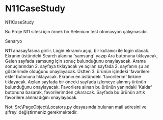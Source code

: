 # N11CaseStudy
N11CaseStudy

Bu Proje N11 sitesi için örnek bir Selenium test otomasyon çalışmasıdır.

Senaryo

N11 anasayfasına girilir.
Login ekranını açıp, bir kullanıcı ile login olacak.
Ekranın üstündeki Search alanına 'samsung' yazıp Ara butonuna tıklayacak.
Gelen sayfada samsung için sonuç bulunduğunu onaylayacak.
Arama sonuçlarından 2. sayfaya tıklayacak ve açılan sayfada 2. sayfanın şu an gösterimde olduğunu onaylayacak.
Üstten 3. ürünün içindeki 'favorilere ekle' butonuna tıklayacak.
Ekranın en üstündeki 'favorilerim' linkine tıklayacak.
Açılan sayfada bir önceki sayfada izlemeye alınmış ürünün bulunduğunu onaylayacak.
Favorilere alınan bu ürünün yanındaki 'Kaldır' butonuna basarak, favorilerimden çıkaracak.
Sayfada bu ürünün artık favorilere alınmadığını onaylayacak.

Not: Src\PageObject\Locators.py dosyasında bulunan mail adresini ve şifreyi değiştirmeniz gerekmektedir.
